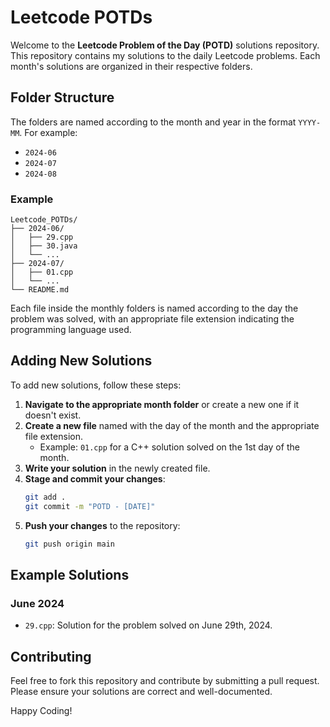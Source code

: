 # Leetcode POTDs

Welcome to the **Leetcode Problem of the Day (POTD)** solutions repository. This repository contains my solutions to the daily Leetcode problems. Each month's solutions are organized in their respective folders.

## Folder Structure

The folders are named according to the month and year in the format `YYYY-MM`. For example:
- `2024-06`
- `2024-07`
- `2024-08`

### Example
```
Leetcode_POTDs/
├── 2024-06/
│   ├── 29.cpp
│   ├── 30.java
│   └── ...
├── 2024-07/
│   ├── 01.cpp
│   └── ...
└── README.md
```

Each file inside the monthly folders is named according to the day the problem was solved, with an appropriate file extension indicating the programming language used.

## Adding New Solutions

To add new solutions, follow these steps:

1. **Navigate to the appropriate month folder** or create a new one if it doesn't exist.
2. **Create a new file** named with the day of the month and the appropriate file extension.
   - Example: `01.cpp` for a C++ solution solved on the 1st day of the month.
3. **Write your solution** in the newly created file.
4. **Stage and commit your changes**:
    ```sh
    git add .
    git commit -m "POTD - [DATE]"
    ```
5. **Push your changes** to the repository:
    ```sh
    git push origin main
    ```

## Example Solutions

### June 2024
- `29.cpp`: Solution for the problem solved on June 29th, 2024.

## Contributing

Feel free to fork this repository and contribute by submitting a pull request. Please ensure your solutions are correct and well-documented.

Happy Coding!
